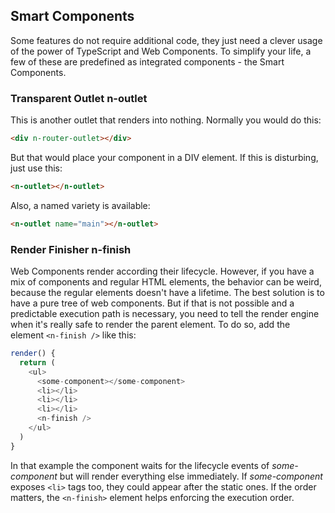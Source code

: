 
## Smart Components

Some features do not require additional code, they just need a clever usage of the power of TypeScript and Web Components. To simplify your life, a few of these are predefined as integrated components - the Smart Components.

### Transparent Outlet n-outlet

This is another outlet that renders into nothing. Normally you would do this:

~~~html
<div n-router-outlet></div>
~~~

But that would place your component in a DIV element. If this is disturbing, just use this:

~~~html
<n-outlet></n-outlet>
~~~

Also, a named variety is available:

~~~html
<n-outlet name="main"></n-outlet>
~~~

### Render Finisher n-finish

Web Components render according their lifecycle. However, if you have a mix of components and regular HTML elements, the behavior can be weird, because the regular elements doesn't have a lifetime. The best solution is to have a pure tree of web components. But if that is not possible and a predictable execution path is necessary, you need to tell the render engine when it's really safe to render the parent element. To do so, add the element `<n-finish />` like this:

~~~ts
render() {
  return (
    <ul>
      <some-component></some-component>
      <li></li>
      <li></li>
      <li></li>
      <n-finish />
    </ul>
  )
}
~~~

In that example the component waits for the lifecycle events of *some-component* but will render everything else immediately. If *some-component* exposes `<li>` tags too, they could appear after the static ones. If the order matters, the `<n-finish>` element helps enforcing the execution order.

